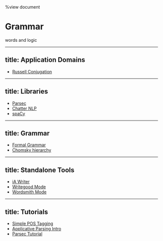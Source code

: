 %view document

# Grammar

words and logic

---
title: Application Domains
---
- [Russell Conjugation](https://www.edge.org/response-detail/27181) 

---
title: Libraries
---
- [Parsec](https://wiki.haskell.org/Parsec) 
- [Chatter NLP](https://hackage.haskell.org/package/chatter-0.9.1.0)
- [spaCy](https://spacy.io) 

---
title: Grammar
---
- [Formal Grammar](https://en.wikipedia.org/wiki/Formal_grammar) 
- [Chomsky hierarchy](https://en.wikipedia.org/wiki/Chomsky_hierarchy)

---
title: Standalone Tools
---
- [iA Writer](https://ia.net/writer) 
- [Writegood Mode](https://github.com/bnbeckwith/writegood-mode) 
- [Wordsmith Mode](https://github.com/istib/wordsmith-mode) 

---
title: Tutorials
---
- [Simple POS Tagging](https://honnibal.wordpress.com/2013/09/11/a-good-part-of-speechpos-tagger-in-about-200-lines-of-python/)
- [Applicative Parsing Intro](https://eli.thegreenplace.net/2017/deciphering-haskells-applicative-and-monadic-parsers/)
- [Parsec Tutorial](https://www.cnblogs.com/ncore/p/6892500.html) 
